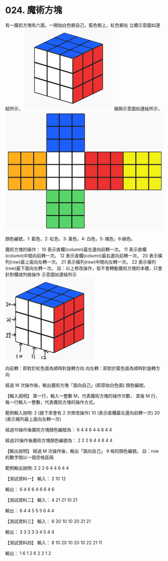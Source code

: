 # 024. 魔術方塊

有一魔術方塊有六面，一開始白色朝自己，藍色朝上，紅色朝右
立體示意圖如連結所示，
![alt text](image.png)
展開示意圖如連結所示，
![alt text](image-1.png)

顏色編號，1: 藍色，2: 紅色，3: 黃色，4: 白色，5: 橘色，6:綠色。

魔術方塊的操作：
10 表示直欄(column)最左邊向前轉一次。
11 表示直欄(column)中間向前轉一次。
12 表示直欄(column)最右邊向前轉一次。
20 表示橫列(row)最上面向左轉一次。
21 表示橫列(row)中間向左轉一次。
22 表示橫列(row)最下面向左轉一次。
註：以上修改操作，皆不會轉動魔術方塊的本體，只會針對欄或列做操作
示意圖如連結所示
![alt text](image-2.png)

向前轉：即對於紅色面為順時針旋轉方向
向左轉：即對於藍色面為順時針旋轉方向

經過 M 次操作後，輸出魔術方塊「面向自己」(即原始白色面) 顏色編號。


【輸入說明】
第一行，輸入一整數 M，代表魔術方塊的操作次數，
其後 M 行，每一行輸入一整數，代表魔術方塊的操作方式。

範例輸入說明:
2 (接下來會有 2 次修改操作)
10 (表示直欄最左邊向前轉一次)
20 (表示橫列最上面向左轉一次)

經過10操作後魔術方塊顏色編號為：
6 4 4
6 4 4
6 4 4

經過20操作後魔術方塊顏色編號為：
2 2 2
6 4 4
6 4 4

【輸出說明】
經過 M 次操作後，輸出「面向自己」 9 格的顏色編號。
註：row 的數字間以一個空格區隔

範例輸出說明:
2 2 2
6 4 4
6 4 4

【測試資料一】
輸入：
2
10
12

輸出：
6 4 6
6 4 6
6 4 6


【測試資料二】
輸入：
4
21
21
10
21

輸出：
6 4 4
5 5 5
6 4 4

【測試資料三】
輸入：
6
20
10
10
20
21
21

輸出：
3 3 3
3 3 4
5 4 4

【測試資料四】
輸入：
8
10
20
10
20
10
22
21
11

輸出：
1 6 1
2 6 2
2 1 2